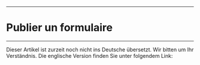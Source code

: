 ****
# Publier un formulaire
---

Dieser Artikel ist zurzeit noch nicht ins Deutsche übersetzt. Wir bitten um Ihr Verständnis. Die englische Version finden Sie unter folgendem Link: []()
